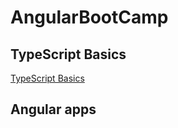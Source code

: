 # AngularBootCamp

## TypeScript Basics
[TypeScript Basics](https://stackblitz.com/@benjavicha1)

## Angular apps

